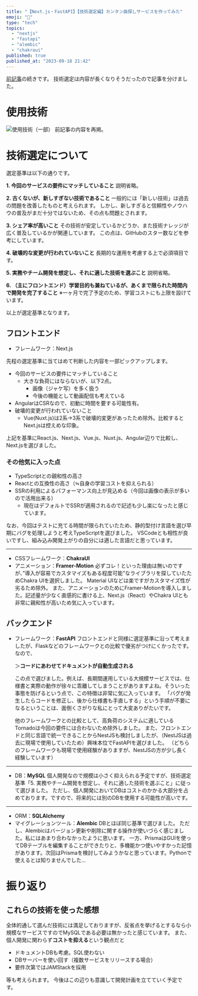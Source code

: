 ```yaml
---
title: "【Next.js・FastAPI】【技術選定編】カンタン曲探しサービスを作ってみた"
emoji: "🐥"
type: "tech"
topics:
  - "nextjs"
  - "fastapi"
  - "alembic"
  - "chakraui"
published: true
published_at: "2023-09-18 21:42"
---
```


[前記事](https://zenn.dev/ichimia111/articles/09fa295ee2cc1e)の続きです。
技術選定は内容が長くなりそうだったので記事を分けました。

# 使用技術
![使用技術（一部）](https://storage.googleapis.com/zenn-user-upload/f3d970390aba-20230918.png)
前記事の内容を再掲。

# 技術選定について
選定基準は以下の通りです。

**1. 今回のサービスの要件にマッチしていること**
   説明省略。

**2. 古くないが、新しすぎない技術であること**
   一般的には「新しい技術」は過去の問題を改善したものと考えられます。
   しかし、新しすぎると信頼性やノウハウの普及がまだ十分ではないため、その点も問題とされます。

**3. シェア率が高いこと**
   その技術が安定しているかどうか、また技術ナレッジが広く普及しているかが関連しています。
   この点は、GitHubのスター数などを参考にしています。

**4. 破壊的な変更が行われていないこと**
   長期的な運用を考慮する上で必須項目です。

**5. 実務やチーム開発を想定し、それに適した技術を選ぶこと**
   説明省略。

**6. （主にフロントエンド）学習目的も兼ねているが、あくまで限られた時間内で開発を完了すること**
   ※一ヶ月で完了予定のため、学習コストにも上限を設けています。

以上が選定基準となります。

## フロントエンド

- フレームワーク：Next.js

先程の選定基準に当てはめて判断した内容を一部ピックアップします。

- 今回のサービスの要件にマッチしていること
   - 大きな負荷にはならないが、以下2点。
     - 画像（ジャケ写）を多く扱う
     - 今後の機能として動画配信も考えている
- AngularはCSRなので、初動に時間を要する可能性有。
- 破壊的変更が行われていないこと
   - Vue(Nuxt.js)は2系→3系で破壊的変更があったため除外。比較するとNext.jsは控えめな印象。

上記を基準にReact.js、Next.js、Vue.js、Nuxt.js、Angular辺りで比較し、Next.jsを選びました。

### その他気に入った点

- TypeScriptとの親和性の高さ
- Reactとの互換性の高さ（≒自身の学習コストを抑えられる）
- SSRの利用によるパフォーマンス向上が見込める（今回は画像の表示が多いので活用出来る）
  - 現在はデフォルトでSSRが適用されるので記述も少し楽になったと感じています。

なお、今回はテストに充てる時間が限られていたため、静的型付け言語を選び早期にバグを処理しようと考えTypeScriptを選びました。
VSCodeとも相性が良いですし、組み込み開発上がりの自分には適した言語だと思っています。


---

- CSSフレームワーク：**ChakraUI** 
- アニメーション：**Framer-Motion**
必ずコレ！といった理由は無いのですが、”導入が容易でカスタマイズもある程度可能”なライブラリを探していたためChakra UIを選択しました。 Material UIなどは楽ですがカスタマイズ性が劣るため除外。
また、アニメーションのためにFramer-Motionを導入しました。記述量が少なく直感的に書ける上、Next.js（React）やChakra UIとも非常に親和性が高いため気に入っています。

## バックエンド
- フレームワーク：**FastAPI**
   フロントエンドと同様に選定基準に沿って考えましたが、Flaskなどのフレームワークとの比較で優劣がつけにくかったです。なので、
   
   ＞**コードにあわせてドキュメントが自動生成される**
   
   この点で選びました。例えば、長期間運用している大規模サービスでは、仕様書と実際の動作が徐々に乖離してしまうことがありますよね。そういった事態を防げるという点で、この特徴は非常に気に入っています。
   「バグが発生したらコードを修正し、後から仕様書も手直しする」という手順が不要になるということは、面倒くさがりな私にとって大変ありがたいです。

   他のフレームワークとの比較として、高負荷のシステムに適しているTornadoは今回の要件には合わないため除外しました。
   また、フロントエンドと同じ言語で統一できることからNestJSも検討しましたが、（NestJSは過去に現場で使用していたため）興味本位でFastAPIを選びました。
   （どちらのフレームワークも現場で使用経験がありますが、NestJSの方が少し長く経験しています）

---

-  DB：**MySQL**
   個人開発なので規模は小さく抑えられる予定ですが、技術選定基準「5. 実務やチーム開発を想定し、それに適した技術を選ぶこと」に従って選びました。
   ただし、個人開発においてDBはコストのかかる大部分を占めております。ですので、将来的には別のDBを使用する可能性が高いです。

---

- ORM：**SQLAlchemy**
- マイグレーションツール：**Alembic**
   DBとほぼ同じ基準で選びました。
   ただし、Alembicはバージョン更新や削除に関する操作が使いづらく感じました。私にはあまり合わなかったように思います。
   一方、PrismaはGUIを使ってDBテーブルを編集することができたりと、多機能かつ使いやすかった記憶があります。次回はPrismaを検討してみようかなと思っています。Pythonで使えるとは知りませんでした...

# 振り返り
## これらの技術を使った感想
全体的通して選んだ技術には満足しておりますが、反省点を挙げるとするなら小規模なサービスですのでMySQLである必要は無かったと感じています。
また、個人開発に関わらず**コストを抑える**という観点だと
- ドキュメントDBも考慮。SQL使わない
- DBサーバーを使い回す（複数サービスをリリースする場合）
- 要件次第ではJAMStackを採用

等も考えられます。
今後はこの辺りも意識して開発計画を立てていく予定です。